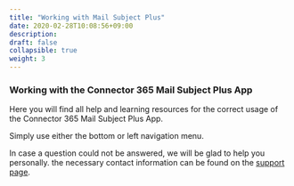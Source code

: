 ```yaml
---
title: "Working with Mail Subject Plus"
date: 2020-02-28T10:08:56+09:00
description: 
draft: false
collapsible: true
weight: 3
---
```

### Working with the Connector 365 Mail Subject Plus App

Here you will find all help and learning resources for the correct usage of the Connector 365 Mail Subject Plus App.

Simply use either the bottom or left navigation menu.

In case a question could not be answered, we will be glad to help you personally. the necessary contact information can be found on the [support page](en-us/apps/mailsubject/help-support/).
